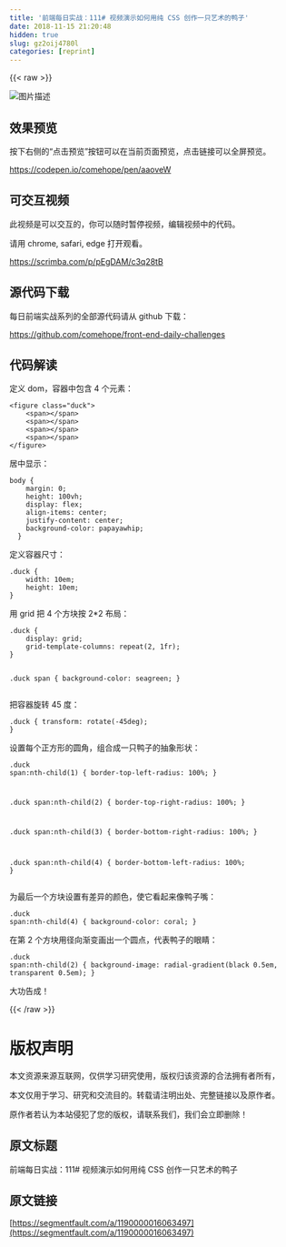 ```yaml
---
title: '前端每日实战：111# 视频演示如何用纯 CSS 创作一只艺术的鸭子' 
date: 2018-11-15 21:20:48
hidden: true
slug: gz2oij4780l
categories: [reprint]
---
```


{{< raw >}}
<p><span class="img-wrap"><img data-src="/img/bVbfy0O?w=400&amp;h=300" src="https://static.alili.tech/img/bVbfy0O?w=400&amp;h=300" alt="&#x56FE;&#x7247;&#x63CF;&#x8FF0;" title="&#x56FE;&#x7247;&#x63CF;&#x8FF0;"></span></p><h2>&#x6548;&#x679C;&#x9884;&#x89C8;</h2><p>&#x6309;&#x4E0B;&#x53F3;&#x4FA7;&#x7684;&#x201C;&#x70B9;&#x51FB;&#x9884;&#x89C8;&#x201D;&#x6309;&#x94AE;&#x53EF;&#x4EE5;&#x5728;&#x5F53;&#x524D;&#x9875;&#x9762;&#x9884;&#x89C8;&#xFF0C;&#x70B9;&#x51FB;&#x94FE;&#x63A5;&#x53EF;&#x4EE5;&#x5168;&#x5C4F;&#x9884;&#x89C8;&#x3002;</p><p><a href="https://codepen.io/comehope/pen/aaoveW" rel="nofollow noreferrer">https://codepen.io/comehope/pen/aaoveW</a></p><h2>&#x53EF;&#x4EA4;&#x4E92;&#x89C6;&#x9891;</h2><p>&#x6B64;&#x89C6;&#x9891;&#x662F;&#x53EF;&#x4EE5;&#x4EA4;&#x4E92;&#x7684;&#xFF0C;&#x4F60;&#x53EF;&#x4EE5;&#x968F;&#x65F6;&#x6682;&#x505C;&#x89C6;&#x9891;&#xFF0C;&#x7F16;&#x8F91;&#x89C6;&#x9891;&#x4E2D;&#x7684;&#x4EE3;&#x7801;&#x3002;</p><p>&#x8BF7;&#x7528; chrome, safari, edge &#x6253;&#x5F00;&#x89C2;&#x770B;&#x3002;</p><p><a href="https://scrimba.com/p/pEgDAM/c3q28tB" rel="nofollow noreferrer">https://scrimba.com/p/pEgDAM/c3q28tB</a></p><h2>&#x6E90;&#x4EE3;&#x7801;&#x4E0B;&#x8F7D;</h2><p>&#x6BCF;&#x65E5;&#x524D;&#x7AEF;&#x5B9E;&#x6218;&#x7CFB;&#x5217;&#x7684;&#x5168;&#x90E8;&#x6E90;&#x4EE3;&#x7801;&#x8BF7;&#x4ECE; github &#x4E0B;&#x8F7D;&#xFF1A;</p><p><a href="https://github.com/comehope/front-end-daily-challenges" rel="nofollow noreferrer">https://github.com/comehope/front-end-daily-challenges</a></p><h2>&#x4EE3;&#x7801;&#x89E3;&#x8BFB;</h2><p>&#x5B9A;&#x4E49; dom&#xFF0C;&#x5BB9;&#x5668;&#x4E2D;&#x5305;&#x542B; 4 &#x4E2A;&#x5143;&#x7D20;&#xFF1A;</p><pre><code class="css">&lt;figure class=&quot;duck&quot;&gt;
    &lt;span&gt;&lt;/span&gt;
    &lt;span&gt;&lt;/span&gt;
    &lt;span&gt;&lt;/span&gt;
    &lt;span&gt;&lt;/span&gt;
&lt;/figure&gt;</code></pre><p>&#x5C45;&#x4E2D;&#x663E;&#x793A;&#xFF1A;</p><pre><code class="css">body {
    margin: 0;
    height: 100vh;
    display: flex;
    align-items: center;
    justify-content: center;
    background-color: papayawhip;
  }</code></pre><p>&#x5B9A;&#x4E49;&#x5BB9;&#x5668;&#x5C3A;&#x5BF8;&#xFF1A;</p><pre><code class="css">.duck {
    width: 10em;
    height: 10em;
}</code></pre><p>&#x7528; grid &#x628A; 4 &#x4E2A;&#x65B9;&#x5757;&#x6309; 2*2 &#x5E03;&#x5C40;&#xFF1A;</p><pre><code class="css">.duck {
    display: grid;
    grid-template-columns: repeat(2, 1fr);
}

.duck span {
    background-color: seagreen;
}</code></pre><p>&#x628A;&#x5BB9;&#x5668;&#x65CB;&#x8F6C; 45 &#x5EA6;&#xFF1A;</p><pre><code class="css">.duck {
    transform: rotate(-45deg);
}</code></pre><p>&#x8BBE;&#x7F6E;&#x6BCF;&#x4E2A;&#x6B63;&#x65B9;&#x5F62;&#x7684;&#x5706;&#x89D2;&#xFF0C;&#x7EC4;&#x5408;&#x6210;&#x4E00;&#x53EA;&#x9E2D;&#x5B50;&#x7684;&#x62BD;&#x8C61;&#x5F62;&#x72B6;&#xFF1A;</p><pre><code class="css">.duck span:nth-child(1) {
    border-top-left-radius: 100%;
}

.duck span:nth-child(2) {
    border-top-right-radius: 100%;
}

.duck span:nth-child(3) {
    border-bottom-right-radius: 100%;
}

.duck span:nth-child(4) {
    border-bottom-left-radius: 100%;
}</code></pre><p>&#x4E3A;&#x6700;&#x540E;&#x4E00;&#x4E2A;&#x65B9;&#x5757;&#x8BBE;&#x7F6E;&#x6709;&#x5DEE;&#x5F02;&#x7684;&#x989C;&#x8272;&#xFF0C;&#x4F7F;&#x5B83;&#x770B;&#x8D77;&#x6765;&#x50CF;&#x9E2D;&#x5B50;&#x5634;&#xFF1A;</p><pre><code class="css">.duck span:nth-child(4) {
    background-color: coral;
}</code></pre><p>&#x5728;&#x7B2C; 2 &#x4E2A;&#x65B9;&#x5757;&#x7528;&#x5F84;&#x5411;&#x6E10;&#x53D8;&#x753B;&#x51FA;&#x4E00;&#x4E2A;&#x5706;&#x70B9;&#xFF0C;&#x4EE3;&#x8868;&#x9E2D;&#x5B50;&#x7684;&#x773C;&#x775B;&#xFF1A;</p><pre><code class="css">.duck span:nth-child(2) {
    background-image: radial-gradient(black 0.5em, transparent 0.5em);
}</code></pre><p>&#x5927;&#x529F;&#x544A;&#x6210;&#xFF01;</p>
{{< /raw >}}

# 版权声明
本文资源来源互联网，仅供学习研究使用，版权归该资源的合法拥有者所有，

本文仅用于学习、研究和交流目的。转载请注明出处、完整链接以及原作者。 

原作者若认为本站侵犯了您的版权，请联系我们，我们会立即删除！

## 原文标题
前端每日实战：111# 视频演示如何用纯 CSS 创作一只艺术的鸭子

## 原文链接
[https://segmentfault.com/a/1190000016063497](https://segmentfault.com/a/1190000016063497)

